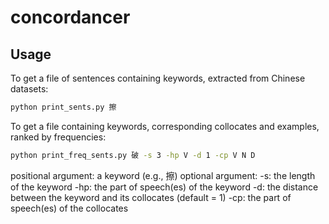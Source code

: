# concordancer



## Usage

To get a file of sentences containing keywords, extracted from Chinese datasets:

```bash
python print_sents.py 擦
```

To get a file containing keywords, corresponding collocates and examples, ranked by frequencies:

```bash 
python print_freq_sents.py 破 -s 3 -hp V -d 1 -cp V N D
```
positional argument: a keyword (e.g., 擦)
optional argument:
  -s: the length of the keyword
  -hp: the part of speech(es) of the keyword
  -d: the distance between the keyword and its collocates (default = 1)
  -cp: the part of speech(es) of the collocates
  
